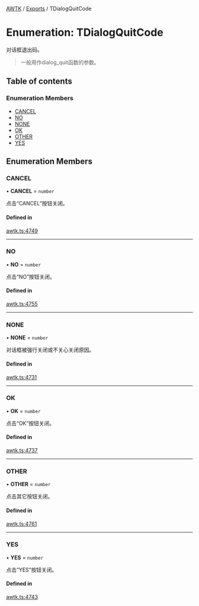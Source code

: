 [AWTK](../README.md) / [Exports](../modules.md) / TDialogQuitCode

# Enumeration: TDialogQuitCode

对话框退出码。

> 一般用作dialog_quit函数的参数。

## Table of contents

### Enumeration Members

- [CANCEL](TDialogQuitCode.md#cancel)
- [NO](TDialogQuitCode.md#no)
- [NONE](TDialogQuitCode.md#none)
- [OK](TDialogQuitCode.md#ok)
- [OTHER](TDialogQuitCode.md#other)
- [YES](TDialogQuitCode.md#yes)

## Enumeration Members

### CANCEL

• **CANCEL** = `number`

点击“CANCEL”按钮关闭。

#### Defined in

[awtk.ts:4749](https://github.com/zlgopen/awtk-binding/blob/527f1f8/tools/code_gen/js/output/awtk.ts#L4749)

___

### NO

• **NO** = `number`

点击“NO”按钮关闭。

#### Defined in

[awtk.ts:4755](https://github.com/zlgopen/awtk-binding/blob/527f1f8/tools/code_gen/js/output/awtk.ts#L4755)

___

### NONE

• **NONE** = `number`

对话框被强行关闭或不关心关闭原因。

#### Defined in

[awtk.ts:4731](https://github.com/zlgopen/awtk-binding/blob/527f1f8/tools/code_gen/js/output/awtk.ts#L4731)

___

### OK

• **OK** = `number`

点击“OK”按钮关闭。

#### Defined in

[awtk.ts:4737](https://github.com/zlgopen/awtk-binding/blob/527f1f8/tools/code_gen/js/output/awtk.ts#L4737)

___

### OTHER

• **OTHER** = `number`

点击其它按钮关闭。

#### Defined in

[awtk.ts:4761](https://github.com/zlgopen/awtk-binding/blob/527f1f8/tools/code_gen/js/output/awtk.ts#L4761)

___

### YES

• **YES** = `number`

点击“YES”按钮关闭。

#### Defined in

[awtk.ts:4743](https://github.com/zlgopen/awtk-binding/blob/527f1f8/tools/code_gen/js/output/awtk.ts#L4743)
